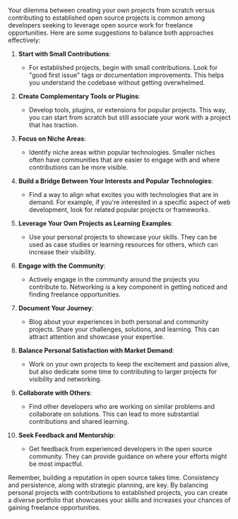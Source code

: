Your dilemma between creating your own projects from scratch versus contributing to established open source projects is common among developers seeking to leverage open source work for freelance opportunities. Here are some suggestions to balance both approaches effectively:

1. **Start with Small Contributions**:
   - For established projects, begin with small contributions. Look for "good first issue" tags or documentation improvements. This helps you understand the codebase without getting overwhelmed.

2. **Create Complementary Tools or Plugins**:
   - Develop tools, plugins, or extensions for popular projects. This way, you can start from scratch but still associate your work with a project that has traction.

3. **Focus on Niche Areas**:
   - Identify niche areas within popular technologies. Smaller niches often have communities that are easier to engage with and where contributions can be more visible.

4. **Build a Bridge Between Your Interests and Popular Technologies**:
   - Find a way to align what excites you with technologies that are in demand. For example, if you're interested in a specific aspect of web development, look for related popular projects or frameworks.

5. **Leverage Your Own Projects as Learning Examples**:
   - Use your personal projects to showcase your skills. They can be used as case studies or learning resources for others, which can increase their visibility.

6. **Engage with the Community**:
   - Actively engage in the community around the projects you contribute to. Networking is a key component in getting noticed and finding freelance opportunities.

7. **Document Your Journey**:
   - Blog about your experiences in both personal and community projects. Share your challenges, solutions, and learning. This can attract attention and showcase your expertise.

8. **Balance Personal Satisfaction with Market Demand**:
   - Work on your own projects to keep the excitement and passion alive, but also dedicate some time to contributing to larger projects for visibility and networking.

9. **Collaborate with Others**:
   - Find other developers who are working on similar problems and collaborate on solutions. This can lead to more substantial contributions and shared learning.

10. **Seek Feedback and Mentorship**:
    - Get feedback from experienced developers in the open source community. They can provide guidance on where your efforts might be most impactful.

Remember, building a reputation in open source takes time. Consistency and persistence, along with strategic planning, are key. By balancing personal projects with contributions to established projects, you can create a diverse portfolio that showcases your skills and increases your chances of gaining freelance opportunities.
